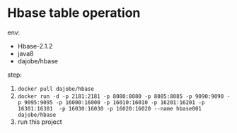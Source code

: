 # Hbase table operation

env:
* Hbase-2.1.2
* java8
* dajobe/hbase

step:

1. `docker pull dajobe/hbase`
2. `docker run -d -p 2181:2181 -p 8080:8080 -p 8085:8085 -p 9090:9090 -p 9095:9095 -p 16000:16000 -p 16010:16010 -p 16201:16201 -p 16301:16301  -p 16030:16030 -p 16020:16020 --name hbase001 dajobe/hbase`
3. run this project
